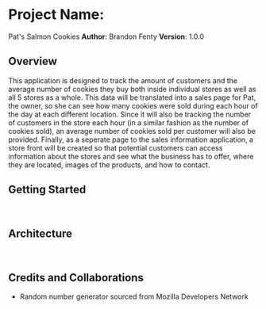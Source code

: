 # Project Name: 
Pat's Salmon Cookies
**Author**: Brandon Fenty
**Version**: 1.0.0 
​
## Overview

This application is designed to track the amount of customers and the average number of cookies they buy both inside individual stores as well as all 5 stores as a whole. This data will be translated into a sales page for Pat, the owner, so she can see how many cookies were sold during each hour of the day at each different location. Since it will also be tracking the number of customers in the store each hour (in a similar fashion as the number of cookies sold), an average number of cookies sold per customer will also be provided. Finally, as a seperate page to the sales information application, a store front will be created so that potential customers can access information about the stores and see what the business has to offer, where they are located, images of the products, and how to contact.
​
## Getting Started
<!-- What are the steps that a user must take in order to build this app on their own machine and get it running? -->
​
## Architecture
<!-- Provide a detailed description of the application design. What technologies (languages, libraries, etc) you're using, and any other relevant design information. -->
​
​
## Credits and Collaborations
- Random number generator sourced from Mozilla Developers Network